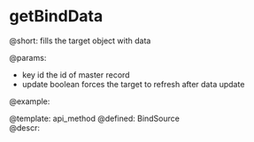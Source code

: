 getBindData
=============



@short:
	fills the target object with data

@params:
- key       id       the id of master record
- update	boolean     forces the target to refresh after data update			


@example:


@template:	api_method
@defined:	BindSource	
@descr:


